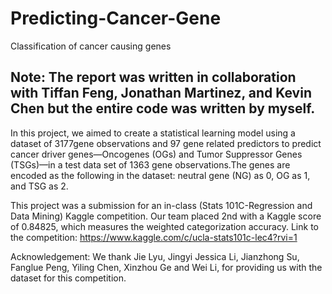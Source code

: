 # Predicting-Cancer-Gene
Classification of cancer causing genes

## Note: The report was written in collaboration with Tiffan Feng, Jonathan Martinez, and Kevin Chen but the entire code was written by myself.

In this project, we aimed to create a statistical learning model using a dataset of 3177gene observations and 97 gene related predictors to predict cancer driver genes—Oncogenes (OGs) and Tumor Suppressor Genes (TSGs)—in a test data set of 1363 gene observations.The genes are encoded as the following in the dataset: neutral gene (NG) as 0, OG as 1, and TSG as 2.

This project was a submission for an in-class (Stats 101C-Regression and Data Mining) Kaggle competition. Our team placed 2nd with a Kaggle score of 0.84825, which measures the weighted categorization accuracy. Link to the competition: https://www.kaggle.com/c/ucla-stats101c-lec4?rvi=1

Acknowledgement: We thank Jie Lyu, Jingyi Jessica Li, Jianzhong Su, Fanglue Peng, Yiling Chen, Xinzhou Ge and Wei Li, for providing us with the dataset for this competition.

